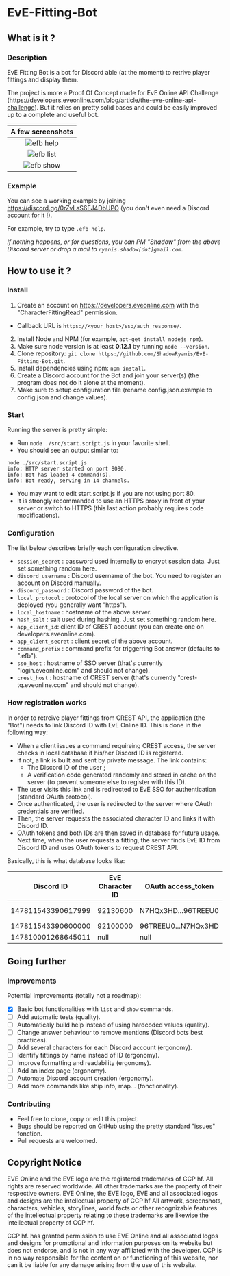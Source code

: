 # EvE-Fitting-Bot


## What is it ?

### Description

EvE Fitting Bot is a bot for Discord able (at the moment) to retrive player fittings and display them.

The project is more a Proof Of Concept made for EvE Online API Challenge (https://developers.eveonline.com/blog/article/the-eve-online-api-challenge). But it relies on pretty solid bases and could be easily improved up to a complete and useful bot.

|                        A few screenshots                        |
|:---------------------------------------------------------------:|
| ![efb help](http://img4.hostingpics.net/pics/302549efbhelp.png) |
| ![efb list](http://img4.hostingpics.net/pics/465930efblist.png) |
| ![efb show](http://img4.hostingpics.net/pics/581883efbshow.png) |

### Example

You can see a working example by joining https://discord.gg/0rZvLaS6EJ4DbUPO (you don't even need a Discord account for it !).

For example, try to type `.efb help`.

_If nothing happens, or for questions, you can PM "Shadow" from the above Discord server or drop a mail to `ryanis.shadow[dot]gmail.com`._


## How to use it ?

###  Install

1. Create an account on https://developers.eveonline.com with the "CharacterFittingRead" permission.
  * Callback URL is `https://<your_host>/sso/auth_response/`.
2. Install Node and NPM (for example, `apt-get install nodejs npm`).
3. Make sure node version is at least **0.12.1** by running `node --version`.
4. Clone repository: `git clone https://github.com/ShadowRyanis/EvE-Fitting-Bot.git`.
5. Install dependencies using npm: `npm install`.
6. Create a Discord account for the Bot and join your server(s) (the program does not do it alone at the moment).
7. Make sure to setup configuration file (rename config.json.example to config.json and change values).

### Start

Running the server is pretty simple:
* Run `node ./src/start.script.js` in your favorite shell.
* You should see an output similar to:

```
node ./src/start.script.js
info: HTTP server started on port 8080.
info: Bot has loaded 4 command(s).
info: Bot ready, serving in 14 channels.
```

* You may want to edit start.script.js if you are not using port 80.
* It is strongly recommanded to use an HTTPS proxy in front of your server or switch to HTTPS (this last action probably requires code modifications).

### Configuration

The list below describes briefly each configuration directive.
* `session_secret` : password used internally to encrypt session data. Just set something random here.
* `discord_username` : Discord username of the bot. You need to register an account on Discord manually.
* `discord_password` : Discord password of the bot.
* `local_protocol` : protocol of the local server on which the application is deployed (you generally want "https").
* `local_hostname` : hostname of the above server.
* `hash_salt` : salt used during hashing. Just set something random here.
* `app_client_id`: client ID of CREST account (you can create one on developers.eveonline.com).
* `app_client_secret` : client secret of the above account.
* `command_prefix` : command prefix for triggerring Bot answer (defaults to ".efb").
* `sso_host` : hostname of SSO server (that's currently "login.eveonline.com" and should not change).
* `crest_host` : hostname of CREST server (that's currently "crest-tq.eveonline.com" and should not change).


### How registration works

In order to retreive player fittings from CREST API, the application (the "Bot") needs to link Discord ID with EvE Online ID.
This is done in the following way:
* When a client issues a command requireing CREST access, the server checks in local database if his/her Discord ID is registered.
* If not, a link is built and sent by private message. The link contains:
  * The Discord ID of the user ;
  * A verification code generated randomly and stored in cache on the server (to prevent someone else to register with this ID).
* The user visits this link and is redirected to EvE SSO for authentication (standard OAuth protocol).
* Once authenticated, the user is redirected to the server where OAuth credentials are verified.
* Then, the server requests the associated character ID and links it with Discord ID.
* OAuth tokens and both IDs are then saved in database for future usage.
Next time, when the user requests a fitting, the server finds EvE ID from Discord ID and uses OAuth tokens to request CREST API.

Basically, this is what database looks like:

Discord ID         | EvE Character ID | OAuth access\_token | OAuth refresh\_token | Cached CREST data |
------------------ | ---------------- | ------------------- | -------------------- | ----------------- |
147811543390617999 | 92130600         | N7HQx3HD...96TREEU0 | F7GTXZ3X...C96MMPOAA | _json-data_       |
147811543390600000 | 92100000         | 96TREEU0...N7HQx3HD | 96MMPOAA...F7GTXZ3XC | null              |
147810001268645011 | null             | null                | null                 | null              |


## Going further

### Improvements

Potential improvements (totally not a roadmap):
* [x] Basic bot functionalities with `list` and `show` commands.
* [ ] Add automatic tests (quality).
* [ ] Automaticaly build help instead of using hardcoded values (quality).
* [ ] Change answer behaviour to remove mentions (Discord bots best practices).
* [ ] Add several characters for each Discord account (ergonomy).
* [ ] Identify fittings by name instead of ID (ergonomy).
* [ ] Improve formatting and readability (ergonomy).
* [ ] Add an index page (ergonomy).
* [ ] Automate Discord account creation (ergonomy).
* [ ] Add more commands like ship info, map... (fonctionality).

### Contributing

* Feel free to clone, copy or edit this project.
* Bugs should be reported on GitHub using the pretty standard "issues" fonction.
* Pull requests are welcomed.



## Copyright Notice

EVE Online and the EVE logo are the registered trademarks of CCP hf. All rights are reserved worldwide.
All other trademarks are the property of their respective owners. EVE Online, the EVE logo, EVE and all associated logos and designs are the intellectual property of CCP hf
All artwork, screenshots, characters, vehicles, storylines, world facts or other recognizable features of the intellectual property relating to these trademarks are likewise the intellectual property of CCP hf.

CCP hf. has granted permission to use EVE Online and all associated logos and designs for promotional and information purposes on its website but does not endorse, and is not in any way affiliated with the developer.
CCP is in no way responsible for the content on or functioning of this website, nor can it be liable for any damage arising from the use of this website.
